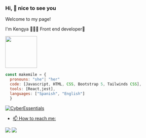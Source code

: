 ### Hi, 👋 nice to see you 

Welcome to my page!

I'm Kengya 👩🏻‍💻 Front end developer💛

<img src="https://github.com/makemile/makemile/assets/83560300/6db17a06-ebe6-409c-8297-518b8aaf0a1e" width="100" height="100" />

```Javascript
const makemile = {
  pronouns: "she"| "her"
  code: [Javascript, HTML, CSS, Bootstrap 5, Tailwinds CSS], 
  tools: [React,jest],
  languages: ["Spanish", "English"]
  }
```
<a href="https://www.credly.com/badges/55572276-3869-4d9f-889e-06306c73b93b" target="_blank">![CyberEssentials](https://github.com/makemile/makemile/assets/83560300/72582517-ba1e-4b81-82a0-b74cea90c02a)


- 📫 How to reach me:
 <div>
 <a href = "mkengya@gmail.com" target="_blank"><img src="https://img.shields.io/badge/Gmail-D14836?style=for-the-badge&logo=gmail&logoColor=white" target="_blank"></a>
  <a href="https://www.linkedin.com/in/kengyamoncada/" target="_blank"><img src="https://img.shields.io/badge/LinkedIn-0077B5?style=for-the-badge&logo=linkedin&logoColor=white" target="_blank"></a> 
  </div>
 <br>


<!--
**makemile/makemile** is a ✨ _special_ ✨ repository because its `README.md` (this file) appears on your GitHub profile.

- 💬 Ask me about:
